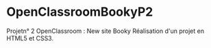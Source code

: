 # OpenClassroomBookyP2

Projetn° 2 OpenClassroom : New site Booky
Réalisation d'un projet en HTML5 et CSS3.
